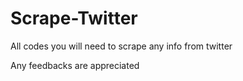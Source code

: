 # Scrape-Twitter
All  codes you will need to scrape any info from twitter

Any feedbacks are appreciated
